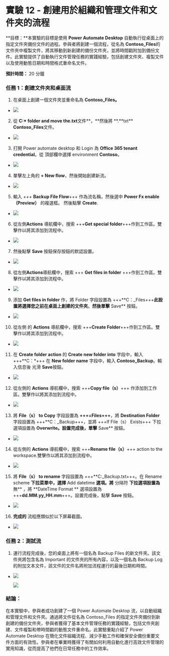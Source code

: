 # 實驗 12 - 創建用於組織和管理文件和文件夾的流程

**目標：**本實驗的目標是使用 **Power Automate Desktop**
自動執行從桌面上的指定文件夾備份文件的過程。參與者將創建一個流程，從名為
**Contoso_Files**的文件夾中複製文件，將其移動到新創建的備份文件夾，並將時間戳附加到備份文件。此實驗提供了自動執行文件管理任務的實踐經驗，包括創建文件夾、複製文件以及使用動態日期和時間格式重命名文件。

**預計時間：** 20 分鐘

### 任務 1：創建文件夾和桌面流

1.  在桌面上創建一個文件夾並重命名為 **Contoso_Files。**

- ![](./media/image1.png)

2.  從 **C:\* folder and move the.txt**文件**，**然後將 **.**txt\*\*
    **Contoso_Files**文件。

- ![](./media/image2.png)

3.  打開 Power automate desktop 和 Login 為 **Office 365 tenant
    credential**。從 頂部欄中選擇 environment **Contoso**。

- ![](./media/image3.png)

4.  單擊左上角的 **+ New flow**，然後開始創建新流。

- ![](./media/image4.png)

5.  輸入 +++ **Backup File Flow**+++ 作為流名稱，然後選中 **Power Fx
    enable （Preview）** 的複選框。 然後點擊 **Create**.

- ![](./media/image5.png)

6.  從左側**Actions** 導航欄中，搜索 +++**Get special
    folder**+++作到工作區。雙擊作以將其添加到流程中。

- ![](./media/image6.png)

7.  然後點擊 **Save** 按鈕保存按鈕的默認設置。

- ![](./media/image7.png)

8.  從左側**Actions**導航欄中，搜索 +++ **Get files in folder**
    +++作到工作區。雙擊作以將其添加到流程中。

- ![](./media/image8.png)

9.  添加 **Get files in folder** 作，將 Folder 字段設置為
    +++\*\*C：\_Files+++**此設置將選擇您之前在桌面上創建的文件夾**。**然後單擊**
    Save\*\* 按鈕。

- ![](./media/image9.png)

10. 從左側 的 **Actions** 導航欄中，搜索 +++**Create
    Folder**+++作到工作區。雙擊作以將其添加到流程中。

- ![](./media/image10.png)

11. 在 **Create folder action** 的 **Create new folder into**
    字段中，輸入 +++\*\*C：\*+++ 在 **New folder name** 字段中，輸入
    **Contoso_Backup**。輸入信息後 光滑 **Save**按鈕。

- ![](./media/image11.png)

12. 從左側的 **Actions** 導航欄中，搜索 +++**Copy file（s）**+++
    作添加到工作區。雙擊作以將其添加到流程中。

- ![](./media/image12.png)

13. 將 **File（s） to Copy** 字段設置為 **+++=Files+++**，將
    **Destination Folder** 字段設置為 +++\*\*C：\_Backup+++，並將 +++If
    File（s） Exists+++ 下拉選項設置為 **Overwrite。設置完成後，單擊**
    Save\*\* 按鈕。

- ![](./media/image13.png)

14. 從左側的 **Actions** 導航欄中，搜索 +++**Rename file（s）**+++
    action to the workspace.雙擊作以將其添加到流程中。

- ![](./media/image14.png)

15. 將 **File（s） to rename** 字段設置為 +++\*\*C:\_Backup.txt+++。在
    Rename scheme **下拉菜單中，選擇** Add datetime **選項。將** 分隔符
    **下拉選項設置為** 無\*\* ，將 **DateTime Format ** 選項設置為
    +++**dd.MM.yy_HH.mm**+++。設置完成後，點擊 **Save** 按鈕。

- ![](./media/image15.png)

16. **完成的** 流程應類似於以下屏幕截圖。

- ![](./media/image16.png)

### 任務 2：測試流

1.  運行流程完成後，您的桌面上將有一個名為 Backup Files
    的新文件夾。該文件夾將包含名為 Important
    的文件夾的所有內容，以及一個名為 Backup Log
    的附加文本文件，該文件的文件名將附加流程運行的最後日期和時間。

- ![](./media/image17.png)

  ![](./media/image18.png)

### 結論：

在本實驗中，參與者成功創建了一個 Power Automate Desktop
流，以自動組織和管理文件和文件夾。通過將文件從名為 Contoso_Files
的指定文件夾備份到新創建的備份文件夾，參與者獲得了基本文件管理任務的實踐經驗，包括文件夾創建、文件複製和帶時間戳的動態文件重命名。此實驗重點介紹了
Power Automate Desktop
在簡化文件組織流程、減少手動工作和確保安全備份重要文件方面的有效性。參與者在畢業時獲得了有關如何利用自動化進行高效文件管理的實用知識，從而提高了他們在日常任務中的工作效率。
